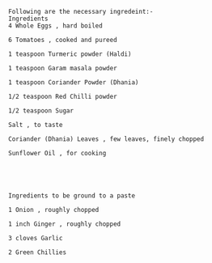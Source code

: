             Following are the necessary ingredeint:-
            Ingredients
            4 Whole Eggs , hard boiled

            6 Tomatoes , cooked and pureed

            1 teaspoon Turmeric powder (Haldi)

            1 teaspoon Garam masala powder

            1 teaspoon Coriander Powder (Dhania)

            1/2 teaspoon Red Chilli powder

            1/2 teaspoon Sugar

            Salt , to taste
            
            Coriander (Dhania) Leaves , few leaves, finely chopped
            
            Sunflower Oil , for cooking





            Ingredients to be ground to a paste
            
            1 Onion , roughly chopped
            
            1 inch Ginger , roughly chopped
            
            3 cloves Garlic
            
            2 Green Chillies